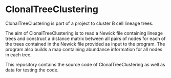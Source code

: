 # ClonalTreeClustering

ClonalTreeClustering is part of a project to cluster B cell lineage trees.

The aim of ClonalTreeClustering is to read a Newick file containing lineage trees and construct a distance matrix between all pairs of nodes for each of the trees contained in the Newick file provided as input to the program. The program also builds a map containing abundance information for all nodes in each tree.

This repository contains the source code of ClonalTreeClustering as well as data for testing the code.
